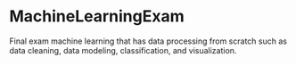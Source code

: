 # MachineLearningExam
Final exam machine learning that has data processing from scratch such as data cleaning, data modeling, classification, and visualization.
